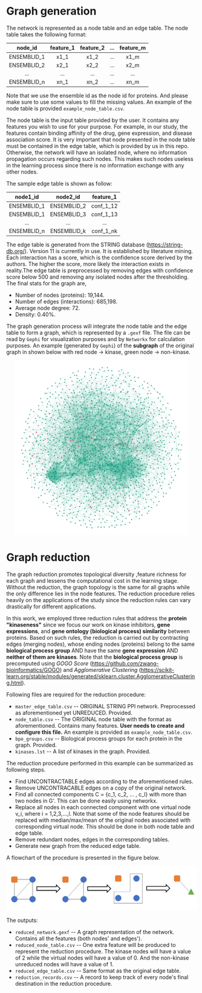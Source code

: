 # Graph generation

The network is represented as a node table and an edge table. The node table takes the following format:

|   node_id   |   feature_1   |   feature_2   |   ...   |   feature_m   |
|:---:|:---:|:---:|:---:|:---:|
| ENSEMBLID_1 | x1_1 | x1_2 | ... | x1_m |
| ENSEMBLID_2 | x2_1 | x2_2 | ... | x2_m |
| ... | ... | ... | ... | ... | ... |
| ENSEMBLID_n | xn_1 | xn_2 | ... | xn_m |

Note that we use the ensemble id as the node id for proteins. And please make sure to use some values to fill the missing values. An example of the node table is provided `example_node_table.csv`.

The node table is the input table provided by the user. It contains any features you wish to use for your purpose. For example, in our study, the features contain binding affinity of the drug, gene expression, and disease association score. It is very important that node presented in the node table must be contained in the edge table, which is provided by us in this repo. Otherwise, the network will have an isolated node, where no information propagation occurs regarding such nodes. This makes such nodes useless in the learning process since there is no information exchange with any other nodes.

The sample edge table is shown as follow:

|   node1_id   |   node2_id   |   feature_1   |
|:---:|:---:|:---:|
| ENSEMBLID_1 | ENSEMBLID_2 | conf_1_12 |
| ENSEMBLID_1 | ENSEMBLID_3 | conf_1_13 |
| ... | ... | ... |
| ENSEMBLID_n | ENSEMBLID_k | conf_1_nk |

The edge table is generated from the STRING database (https://string-db.org/). Version 11 is currently in use. It is established by literature mining. Each interaction has a score, which is the confidence score derived by the authors. The higher the score, more likely the interaction exists in reality.The edge table is preprocessed by removing edges with confidence score below 500 and removing any isolated nodes after the thresholding. The final stats for the graph are,
- Number of nodes (proteins): 19,144.
- Number of edges (interactions): 685,198.
- Average node degree: 72.
- Density: 0.40%.

The graph generation process will integrate the node table and the edge table to form a graph, which is represented by a `.gexf` file. The file can be read by `Gephi` for visualization purposes and by `Networkx` for calculation purposes. An example (generated by `Gephi`) of the **subgraph** of the original graph in shown below with red node -> kinase, green node -> non-kinase.

<p align="center">
    <img width="460" height="460" src="./image/original_subgraph.png">
</p>
    
# Graph reduction

The graph reduction promotes topological diversity ,feature richness for each graph and lessens the computational cost in the learning stage. Without the reduction, the graph topology is the same for all graphs while the only difference lies in the node features. The reduction procedure relies heavily on the applications of the study since the reduction rules can vary drastically for different applications.

In this work, we employed three reduction rules that address the **protein "kinaseness"** since we focus our work on kinase inhibitors, **gene expressions**, and **gene ontology (biological process) similarity** between proteins. Based on such rules, the reduction is carried out by contracting edges (merging nodes), whose ending nodes (proteins) belong to the same **biological process group** AND have the same **gene expression** AND **neither of them are kinases**. Note that the **biological process group** is precomputed using _GOGO Score_ (https://github.com/zwang-bioinformatics/GOGO) and _Agglomerative Clustering_ (https://scikit-learn.org/stable/modules/generated/sklearn.cluster.AgglomerativeClustering.html).

Following files are required for the reduction procedure:    
- `master_edge_table.csv` -- ORIGINAL STRING PPI network. Preprocessed as aforementioned yet UNREDUCED. Provided.
- `node_table.csv` -- The ORIGINAL node table with the format as aforementioned. Contains many features. **User needs to create and configure this file.** An example is provided as `example_node_table.csv`.
- `bpo_groups.csv` -- Biological process groups for each protein in the graph. Provided.
- `kinases.lst` -- A list of kinases in the graph. Provided.

The reduction procedure performed in this example can be summarized as following steps.

- Find UNCONTRACTABLE edges according to the aforementioned rules.
- Remove UNCONTRACABLE edges on a copy of the original network.
- Find all connected components C = {c_1, c_2, ... , c_l} with more than two nodes in G'. This can be done easily using networkx.
- Replace all nodes in each connected component with one virtual node v_i, where i = 1,2,3,...,l. Note that some of the node features should be replaced with median/max/mean of the original nodes associated with corresponding virtual node. This should be done in both node table and edge table.
- Remove redundant nodes, edges in the corresponding tables.
- Generate new graph from the reduced edge table. 

A flowchart of the procedure is presented in the figure below.

<p align="center">
    <img src="./image/reduction_flow.png">
</p>

The outputs:

- `reduced_network.gexf` -- A graph representation of the network. Contains all the features (both nodes' and edges').
- `reduced_node_table.csv` -- One extra feature will be produced to represent the reduction procedure. The kinase nodes will have a value of 2 while the virtual nodes will have a value of 0. And the non-kinase unreduced nodes will have a value of 1.
- `reduced_edge_table.csv` -- Same format as the original edge table.
- `reduction_records.csv` -- A record to keep track of every node's final destination in the reduction procedure.

